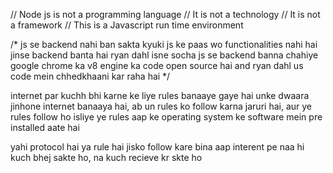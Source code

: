 // Node js is not a programming language
// It is not a technology
//  It is not a framework
// This is a Javascript run time environment

/*
 js se backend nahi ban sakta
 kyuki js ke paas wo functionalities nahi hai jinse backend banta hai
 ryan dahl isne socha js se backend banna chahiye
 google chrome ka v8 engine ka code open source hai and ryan dahl us code mein
 chhedkhaani kar raha hai
*/

<!-- Internet rules -->
internet par kuchh bhi karne ke liye rules banaaye gaye hai unke
dwaara jinhone internet banaaya hai, ab un rules ko follow karna
jaruri hai, aur ye rules follow ho isliye ye rules aap ke operating
system ke software mein pre installed aate hai

<!-- http protocol -->
yahi protocol hai ya rule hai jisko follow kare bina aap interent pe naa hi kuch bhej sakte ho, na kuch recieve kr skte ho
